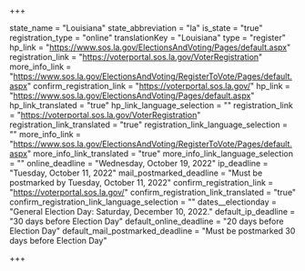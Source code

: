 +++

state_name = "Louisiana"
state_abbreviation = "la"
is_state = "true"
registration_type = "online"
translationKey = "Louisiana"
type = "register"
hp_link = "https://www.sos.la.gov/ElectionsAndVoting/Pages/default.aspx"
registration_link = "https://voterportal.sos.la.gov/VoterRegistration"
more_info_link = "https://www.sos.la.gov/ElectionsAndVoting/RegisterToVote/Pages/default.aspx"
confirm_registration_link = "https://voterportal.sos.la.gov/"
hp_link = "https://www.sos.la.gov/ElectionsAndVoting/Pages/default.aspx"
hp_link_translated = "true"
hp_link_language_selection = ""
registration_link = "https://voterportal.sos.la.gov/VoterRegistration"
registration_link_translated = "true"
registration_link_language_selection = ""
more_info_link = "https://www.sos.la.gov/ElectionsAndVoting/RegisterToVote/Pages/default.aspx"
more_info_link_translated = "true"
more_info_link_language_selection = ""
online_deadline = "Wednesday, October 19, 2022"
ip_deadline = "Tuesday, October 11, 2022"
mail_postmarked_deadline = "Must be postmarked by Tuesday, October 11, 2022"
confirm_registration_link = "https://voterportal.sos.la.gov/"
confirm_registration_link_translated = "true"
confirm_registration_link_language_selection = ""
dates__electionday = "General Election Day: Saturday, December 10, 2022."
default_ip_deadline = "30 days before Election Day"
default_online_deadline = "20 days before Election Day"
default_mail_postmarked_deadline = "Must be postmarked 30 days before Election Day"

+++
